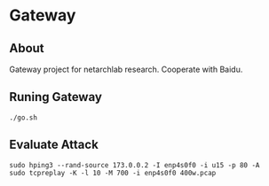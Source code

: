 # Gateway

About
--
Gateway project for netarchlab research. Cooperate with Baidu.

Runing Gateway
--
```
./go.sh
```

Evaluate Attack
--
```
sudo hping3 --rand-source 173.0.0.2 -I enp4s0f0 -i u15 -p 80 -A
sudo tcpreplay -K -l 10 -M 700 -i enp4s0f0 400w.pcap

```


